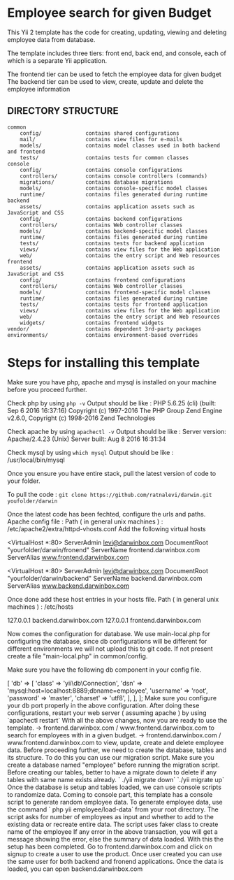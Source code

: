 Employee search for given Budget
==================================

This Yii 2 template has the code for creating, updating, viewing and deleting employee data from database.

The template includes three tiers: front end, back end, and console, each of which
is a separate Yii application.

The frontend tier can be used to fetch the employee data for given budget
The backend tier can be used to view, create, update and delete the employee information

DIRECTORY STRUCTURE
-------------------

```
common
    config/              contains shared configurations
    mail/                contains view files for e-mails
    models/              contains model classes used in both backend and frontend
    tests/               contains tests for common classes    
console
    config/              contains console configurations
    controllers/         contains console controllers (commands)
    migrations/          contains database migrations
    models/              contains console-specific model classes
    runtime/             contains files generated during runtime
backend
    assets/              contains application assets such as JavaScript and CSS
    config/              contains backend configurations
    controllers/         contains Web controller classes
    models/              contains backend-specific model classes
    runtime/             contains files generated during runtime
    tests/               contains tests for backend application    
    views/               contains view files for the Web application
    web/                 contains the entry script and Web resources
frontend
    assets/              contains application assets such as JavaScript and CSS
    config/              contains frontend configurations
    controllers/         contains Web controller classes
    models/              contains frontend-specific model classes
    runtime/             contains files generated during runtime
    tests/               contains tests for frontend application
    views/               contains view files for the Web application
    web/                 contains the entry script and Web resources
    widgets/             contains frontend widgets
vendor/                  contains dependent 3rd-party packages
environments/            contains environment-based overrides
```

Steps for installing this template
=========================================
Make sure you have php, apache and mysql is installed on your machine before you proceed further.

Check php by using `php -v`
Output should be like : 
PHP 5.6.25 (cli) (built: Sep  6 2016 16:37:16) 
Copyright (c) 1997-2016 The PHP Group
Zend Engine v2.6.0, Copyright (c) 1998-2016 Zend Technologies

Check apache by using `apachectl -v`
Output should be like :
Server version: Apache/2.4.23 (Unix)
Server built:   Aug  8 2016 16:31:34

Check mysql by using `which mysql`
Output should be like :
/usr/local/bin/mysql

Once you ensure you have entire stack, pull the latest version of code to your folder.

To pull the code : 
`git clone https://github.com/ratnalevi/darwin.git youfolder/darwin`

Once the latest code has been fechted, configure the urls and paths.
Apache config file :
Path ( in general unix machines ) : /etc/apache2/extra/httpd-vhosts.conf
Add the following virtual hosts

<VirtualHost *:80>
    ServerAdmin levi@darwinbox.com
    DocumentRoot "yourfolder/darwin/fronend"
    ServerName frontend.darwinbox.com
    ServerAlias www.frontend.darwinbox.com
</VirtualHost>

<VirtualHost *:80>
   ServerAdmin levi@darwinbox.com
    DocumentRoot "yourfolder/darwin/backend"
    ServerName backend.darwinbox.com
    ServerAlias www.backend.darwinbox.com
</VirtualHost>

Once done add these host entries in your hosts file.
Path ( in general unix machines ) : /etc/hosts

127.0.0.1 backend.darwinbox.com
127.0.0.1 frontend.darwinbox.com

Now comes the configuration for database.
We use main-local.php for configuring the database, since db configurations will be different for different environments we will not upload this to git code.
If not present create a file "main-local.php" in common/config.

Make sure you have the following db component in your config file.

<?php
return [
    'components' => [
        'db' => [
            'class' => 'yii\db\Connection',
            'dsn' => 'mysql:host=localhost:8889;dbname=employee',
            'username' => 'root',
            'password' => 'master',
            'charset' => 'utf8',
        ],
    ],
];

Make sure you configure your db port properly in the above configuration.

After doing these configurations, restart your web server ( assuming apache ) by using `apachectl restart`

With all the above changes, now you are ready to use the template.

-> frontend.darwinbox.com / www.frontend.darwinbox.com to search for employees with in a given budget.
-> frontend.darwinbox.com / www.frontend.darwinbox.com to view, update, create and delete employee data.

Before proceeding further, we need to create the database, tables and its structure.
To do this you can use our migration script.
Make sure you create a database named "employee" before running the migration script.

Before creating our tables, better to have a migrate down to delete if any tables with same name exists already.
` ./yii migrate down`
`./yii migrate up`

Once the database is setup and tables loaded, we can use console scripts to randomize data.

Coming to console part, this template has a console script to generate random employee data.

To generate employee data, use the command ` php yii employee/load-data` from your root directory.
The script asks for number of employees as input and whether to add to the existing data or recreate entire data.
The script uses faker class to create name of the employee
If any error in the above transaction, you will get a message showing the error, else the summary of data loaded.

With this the setup has been completed.

Go to frontend.darwinbox.com and click on signup to create a user to use the product.
Once user created you can use the same user for both backend and fronend applications.

Once the data is loaded, you can open backend.darwinbox.com 

